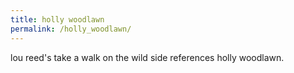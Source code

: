 ```yaml
---
title: holly woodlawn
permalink: /holly_woodlawn/
---
```


lou reed's take a walk on the wild side references holly woodlawn.
